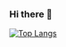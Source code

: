 ### Hi there 👋


[![Top Langs](https://github-readme-stats-git-masterrstaa-rickstaa.vercel.app/api/top-langs/?username=AnaisCav&theme=tokyonight)](https://github.com/AnaisCav/github-readme-stats)

<!--
**AnaisCav/AnaisCav** is a ✨ _special_ ✨ repository because its `README.md` (this file) appears on your GitHub profile.

Here are some ideas to get you started:

- 🔭 I’m currently working on ...
- 🌱 I’m currently learning ...
- 👯 I’m looking to collaborate on ...
- 🤔 I’m looking for help with ...
- 💬 Ask me about ...
- 📫 How to reach me: ...
- 😄 Pronouns: ...
- ⚡ Fun fact: ...
-->
